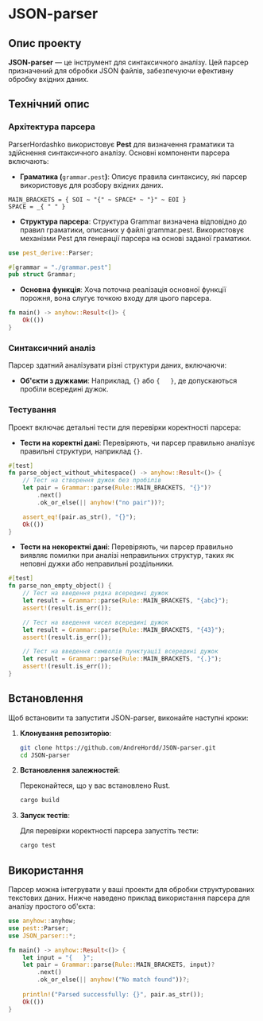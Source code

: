 # JSON-parser

## Опис проекту

**JSON-parser** — це інструмент для синтаксичного аналізу. Цей парсер призначений для обробки JSON файлів, забезпечуючи ефективну обробку вхідних даних.

## Технічний опис

### Архітектура парсера

ParserHordashko використовує **Pest** для визначення граматики та здійснення синтаксичного аналізу. Основні компоненти парсера включають:

- **Граматика (**`grammar.pest`**)**: Описує правила синтаксису, які парсер використовує для розбору вхідних даних.
```pest
MAIN_BRACKETS = { SOI ~ "{" ~ SPACE* ~ "}" ~ EOI }
SPACE = _{ " " }
```
- **Структура парсера**: Структура Grammar визначена відповідно до правил граматики, описаних у файлі grammar.pest.
Використовує механізми Pest для генерації парсера на основі заданої граматики.
```rust
use pest_derive::Parser;

#[grammar = "./grammar.pest"]
pub struct Grammar;
```

- **Основна функція**: Хоча поточна реалізація основної функції порожня, вона слугує точкою входу для цього парсера.

```rust
fn main() -> anyhow::Result<()> {
    Ok(())
}
```

### Синтаксичний аналіз

Парсер здатний аналізувати різні структури даних, включаючи:

- **Об'єкти з дужками**: Наприклад, `{}` або `{   }`, де допускаються пробіли всередині дужок.

### Тестування

Проект включає детальні тести для перевірки коректності парсера:

- **Тести на коректні дані**: Перевіряють, чи парсер правильно аналізує правильні структури, наприклад `{}`.

```rust
#[test]
fn parse_object_without_whitespace() -> anyhow::Result<()> {
    // Тест на створення дужок без пробілів
    let pair = Grammar::parse(Rule::MAIN_BRACKETS, "{}")?
        .next()
        .ok_or_else(|| anyhow!("no pair"))?;

    assert_eq!(pair.as_str(), "{}");
    Ok(())
}

```

- **Тести на некоректні дані**: Перевіряють, чи парсер правильно виявляє помилки при аналізі неправильних структур, таких як неповні дужки або неправильні роздільники.

```rust
#[test]
fn parse_non_empty_object() {
    // Тест на введення рядка всередині дужок
    let result = Grammar::parse(Rule::MAIN_BRACKETS, "{abc}");
    assert!(result.is_err());

    // Тест на введення чисел всередині дужок
    let result = Grammar::parse(Rule::MAIN_BRACKETS, "{43}");
    assert!(result.is_err());

    // Тест на введення символів пунктуації всередині дужок
    let result = Grammar::parse(Rule::MAIN_BRACKETS, "{.}");
    assert!(result.is_err());
}
```

## Встановлення

Щоб встановити та запустити JSON-parser, виконайте наступні кроки:

1. **Клонування репозиторію**:

   ```bash
   git clone https://github.com/AndreHordd/JSON-parser.git
   cd JSON-parser
   ```

2. **Встановлення залежностей**:

   Переконайтеся, що у вас встановлено Rust.

   ```bash
   cargo build
   ```

3. **Запуск тестів**:

   Для перевірки коректності парсера запустіть тести:

   ```bash
   cargo test
   ```

## Використання

Парсер можна інтегрувати у ваші проекти для обробки структурованих текстових даних. Нижче наведено приклад використання парсера для аналізу простого об'єкта:

```rust
use anyhow::anyhow;
use pest::Parser;
use JSON_parser::*;

fn main() -> anyhow::Result<()> {
    let input = "{   }";
    let pair = Grammar::parse(Rule::MAIN_BRACKETS, input)?
        .next()
        .ok_or_else(|| anyhow!("No match found"))?;
    
    println!("Parsed successfully: {}", pair.as_str());
    Ok(())
}
```
